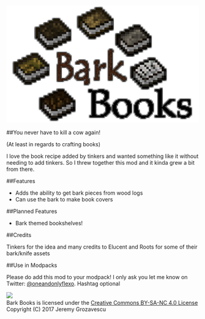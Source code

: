 ![](src/main/resources/assets/barkbooks/logo.png)

##You never have to kill a cow again!

(At least in regards to crafting books)

I love the book recipe added by tinkers and wanted something like it without needing
to add tinkers.  So I threw together this mod and it kinda grew a bit from there.

##Features

* Adds the ability to get bark pieces from wood logs
* Can use the bark to make book covers

##Planned Features

* Bark themed bookshelves!

##Credits

Tinkers for the idea and many credits to Elucent and Roots for some of their 
bark/knife assets

##Use in Modpacks

Please do add this mod to your modpack! I only ask you let me know on Twitter: 
[@oneandonlyflexo](https://twitter.com/oneandonlyflexo). Hashtag optional

![](https://i.creativecommons.org/l/by-nc-sa/4.0/88x31.png)  
Bark Books is licensed under the [Creative Commons BY-SA-NC 4.0 License](https://creativecommons.org/licenses/by-nc-sa/4.0/)  
Copyright (C) 2017 Jeremy Grozavescu <oneandonlyflexo>
